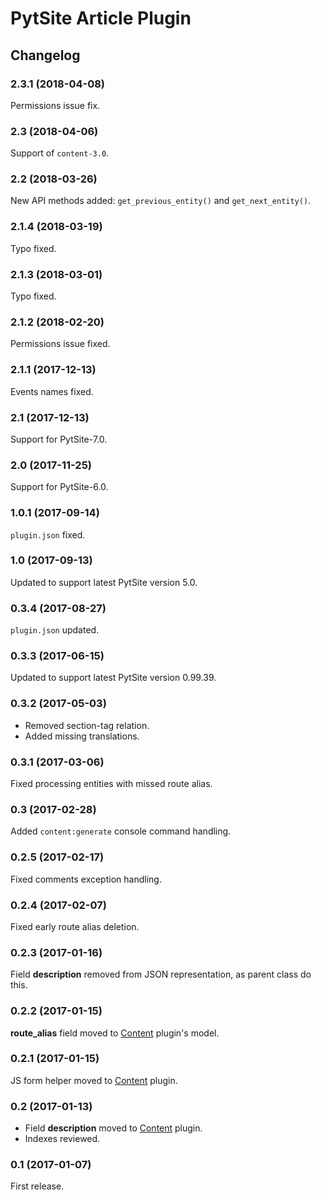 # PytSite Article Plugin


## Changelog


### 2.3.1 (2018-04-08)

Permissions issue fix.


### 2.3 (2018-04-06)

Support of `content-3.0`.


### 2.2 (2018-03-26)

New API methods added: `get_previous_entity()` and `get_next_entity()`.


### 2.1.4 (2018-03-19)

Typo fixed.


### 2.1.3 (2018-03-01)

Typo fixed.


### 2.1.2 (2018-02-20)

Permissions issue fixed.


### 2.1.1 (2017-12-13)

Events names fixed.


### 2.1 (2017-12-13)

Support for PytSite-7.0.


### 2.0 (2017-11-25)

Support for PytSite-6.0.


### 1.0.1 (2017-09-14)

`plugin.json` fixed.


### 1.0 (2017-09-13)

Updated to support latest PytSite version 5.0.


### 0.3.4 (2017-08-27)

`plugin.json` updated.


### 0.3.3 (2017-06-15)

Updated to support latest PytSite version 0.99.39.


### 0.3.2 (2017-05-03)

- Removed section-tag relation.
- Added missing translations.


### 0.3.1 (2017-03-06)

Fixed processing entities with missed route alias.


### 0.3 (2017-02-28)

Added `content:generate` console command handling.


### 0.2.5 (2017-02-17)

Fixed comments exception handling.


### 0.2.4 (2017-02-07)

Fixed early route alias deletion.


### 0.2.3 (2017-01-16)

Field **description** removed from JSON representation, as parent class do this.


### 0.2.2 (2017-01-15)

**route_alias** field moved to [Content](https://github.com/pytsite/plugin-content) plugin's model.


### 0.2.1 (2017-01-15)

JS form helper moved to [Content](https://github.com/pytsite/plugin-content) plugin.


### 0.2 (2017-01-13)

- Field **description** moved to [Content](https://github.com/pytsite/plugin-content) plugin.
- Indexes reviewed.


### 0.1 (2017-01-07)

First release.
